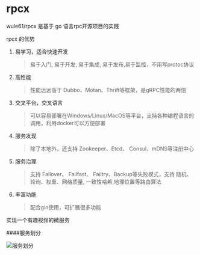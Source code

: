 # rpcx

wule61/rpcx 是基于 go 语言rpc开源项目的实践

rpcx 的优势

1. 易学习，适合快速开发

    > 易于入门, 易于开发, 易于集成, 易于发布,易于监控，不用写protoc协议

2. 高性能

    > 性能远远高于 Dubbo、Motan、Thrift等框架，是gRPC性能的两倍

3. 交叉平台，交叉语言

    > 可以容易部署在Windows/Linux/MacOS等平台，支持各种编程语言的调用，利用docker可以方便部署

4. 服务发现

    > 除了本地外，还支持 Zookeeper、Etcd、 Consul、mDNS等注册中心

5. 服务治理

    > 支持 Failover、 Failfast、 Failtry、Backup等失败模式，支持 随机、 轮询、权重、网络质量, 一致性哈希,地理位置等路由算法

6. 丰富功能

    > 配合gin使用，可扩展很多功能

实现一个有趣视频的微服务

####服务划分

![服务划分](https://raw.githubusercontent.com/wule61/rpcx/master/img/server.png)